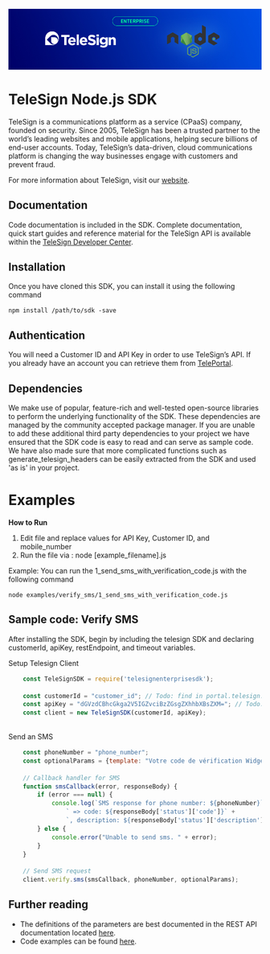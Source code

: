 [<img src="/node_enterprise.jpg">](https://developer.telesign.com)

TeleSign Node.js SDK
=================

TeleSign is a communications platform as a service (CPaaS) company, founded on security. Since 2005, TeleSign has
been a trusted partner to the world’s leading websites and mobile applications, helping secure billions of end-user
accounts. Today, TeleSign’s data-driven, cloud communications platform is changing the way businesses engage with
customers and prevent fraud.

For more information about TeleSign, visit our [website](http://www.TeleSign.com>).


Documentation
-------------

Code documentation is included in the SDK. Complete documentation, quick start guides and reference material
for the TeleSign API is available within the [TeleSign Developer Center](https://developer.telesign.com/).


Installation
------------

Once you have cloned this SDK, you can install it using the following command
```
npm install /path/to/sdk -save
```

Authentication
--------------

You will need a Customer ID and API Key in order to use TeleSign’s API. If you already have an account you can retrieve
them from [TelePortal](https://teleportal.telesign.com).


Dependencies
------------

We make use of popular, feature-rich and well-tested open-source libraries to perform the underlying functionality of
the SDK. These dependencies are managed by the community accepted package manager. If you are unable to add these
additional third party dependencies to your project we have ensured that the SDK code is easy to read and can serve as
sample code. We have also made sure that more complicated functions such as generate_telesign_headers can be easily
extracted from the SDK and used 'as is' in your project.


Examples
========

**How to Run**

1. Edit file and replace values for API Key, Customer ID, and mobile_number
2. Run the file via : node [example_filename].js

Example: You can run the 1_send_sms_with_verification_code.js with the following command

```
node examples/verify_sms/1_send_sms_with_verification_code.js
```

Sample code: Verify SMS
----------------------------------------

After installing the SDK, begin by including the telesign SDK and declaring customerId, apiKey, restEndpoint, and
timeout variables.

Setup Telesign Client

```javascript
    const TeleSignSDK = require('telesignenterprisesdk');
    
    const customerId = "customer_id"; // Todo: find in portal.telesign.com
    const apiKey = "dGVzdCBhcGkga2V5IGZvciBzZGsgZXhhbXBsZXM="; // Todo: find in portal.telesign.com
    const client = new TeleSignSDK(customerId, apiKey);
    
```

Send an SMS 
```javascript
    const phoneNumber = "phone_number";
    const optionalParams = {template: "Votre code de vérification Widgets 'n' More est $$CODE$$."};    
        
    // Callback handler for SMS
    function smsCallback(error, responseBody) {
        if (error === null) {
            console.log(`SMS response for phone number: ${phoneNumber}` +
                ` => code: ${responseBody['status']['code']}` +
                `, description: ${responseBody['status']['description']}`);
        } else {
            console.error("Unable to send sms. " + error);
        }
    }
    
    // Send SMS request
    client.verify.sms(smsCallback, phoneNumber, optionalParams);

```


Further reading
---------------

* The definitions of the parameters are best documented in the REST API documentation 
located [here](https://developer.telesign.com/docs/api-docs).
* Code examples can be found [here](/examples).
